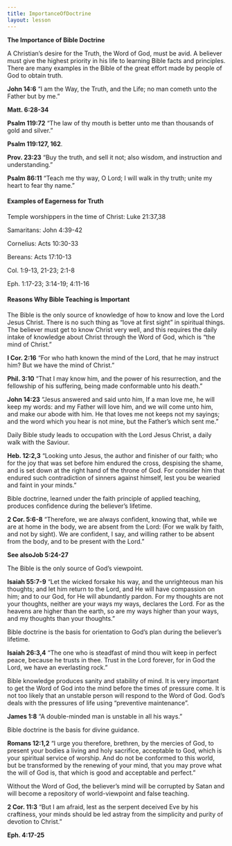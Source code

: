 ```yaml
---
title: ImportanceOfDoctrine
layout: lesson
---
```



**The Importance of Bible Doctrine**

A Christian’s desire for the Truth, the Word of God, must be avid. A
believer must give the highest priority in his life to learning Bible
facts and principles. There are many examples in the Bible of the great
effort made by people of God to obtain truth.

**John 14:6** “I am the Way, the Truth, and the Life; no man cometh unto
the Father but by me.”

**Matt. 6:28-34**

**Psalm 119:72** “The law of thy mouth is better unto me than thousands
of gold and silver.”

**Psalm 119:127, 162**.

**Prov. 23:23** “Buy the truth, and sell it not; also wisdom, and
instruction and understanding.”

**Psalm 86:11** “Teach me thy way, O Lord; I will walk in thy truth;
unite my heart to fear thy name.”

#### Examples of Eagerness for Truth

Temple worshippers in the time of Christ: Luke 21:37,38

Samaritans: John 4:39-42

Cornelius: Acts 10:30-33

Bereans: Acts 17:10-13

Col. 1:9-13, 21-23; 2:1-8

Eph. 1:17-23; 3:14-19; 4:11-16

#### Reasons Why Bible Teaching is Important

The Bible is the only source of knowledge of how to know and love the
Lord Jesus Christ. There is no such thing as “love at first sight” in
spiritual things. The believer must get to know Christ very well, and
this requires the daily intake of knowledge about Christ through the
Word of God, which is “the mind of Christ.”

**I Cor. 2:16** “For who hath known the mind of the Lord, that he may
instruct him? But we have the mind of Christ.”

**Phil. 3:10** “That I may know him, and the power of his resurrection,
and the fellowship of his suffering, being made conformable unto his
death.”

**John 14:23** “Jesus answered and said unto him, If a man love me, he
will keep my words: and my Father will love him, and we will come unto
him, and make our abode with him. He that loves me not keeps not my
sayings; and the word which you hear is not mine, but the Father’s which
sent me.”

Daily Bible study leads to occupation with the Lord Jesus Christ, a
daily walk with the Saviour.

**Heb. 12:2,3** “Looking unto Jesus, the author and finisher of our
faith; who for the joy that was set before him endured the cross,
despising the shame, and is set down at the right hand of the throne of
God. For consider him that endured such contradiction of sinners against
himself, lest you be wearied and faint in your minds.”

Bible doctrine, learned under the faith principle of applied teaching,
produces confidence during the believer’s lifetime.

**2 Cor. 5:6-8** “Therefore, we are always confident, knowing that,
while we are at home in the body, we are absent from the Lord: (For we
walk by faith, and not by sight). We are confident, I say, and willing
rather to be absent from the body, and to be present with the Lord.”

**See alsoJob 5:24-27**

The Bible is the only source of God’s viewpoint.

**Isaiah 55:7-9** “Let the wicked forsake his way, and the unrighteous
man his thoughts; and let him return to the Lord, and He will have
compassion on him; and to our God, for He will abundantly pardon. For my
thoughts are not your thoughts, neither are your ways my ways, declares
the Lord. For as the heavens are higher than the earth, so are my ways
higher than your ways, and my thoughts than your thoughts.”

Bible doctrine is the basis for orientation to God’s plan during the
believer’s lifetime.

**Isaiah 26:3,4** “The one who is steadfast of mind thou wilt keep in
perfect peace, because he trusts in thee. Trust in the Lord forever, for
in God the Lord, we have an everlasting rock.”

Bible knowledge produces sanity and stability of mind. It is very
important to get the Word of God into the mind before the times of
pressure come. It is not too likely that an unstable person will respond
to the Word of God. God’s deals with the pressures of life using
“preventive maintenance”.

**James 1:8** “A double-minded man is unstable in all his ways.”

Bible doctrine is the basis for divine guidance.

**Romans 12:1,2** “I urge you therefore, brethren, by the mercies of
God, to present your bodies a living and holy sacrifice, acceptable to
God, which is your spiritual service of worship. And do not be conformed
to this world, but be transformed by the renewing of your mind, that you
may prove what the will of God is, that which is good and acceptable and
perfect.”

Without the Word of God, the believer’s mind will be corrupted by Satan
and will become a repository of world-viewpoint and false teaching.

**2 Cor. 11:3** “But I am afraid, lest as the serpent deceived Eve by
his craftiness, your minds should be led astray from the simplicity and
purity of devotion to Christ.”

**Eph. 4:17-25**

